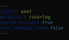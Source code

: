 ```yaml
---
layout: post
permalink: /userlog
search_exclude: true
show_reading_time: false
---
```


<!DOCTYPE html>
<html>
<head>
    <title>Pyre - Loading</title>
    <style>
        body, html {
            margin: 0;
            padding: 0;
            overflow: hidden;
            height: 100%;
            width: 100%;
            background-color: #0a0a0a;
            color: #ffffff;
            font-family: 'Montserrat', 'Arial', sans-serif;
        }

        .cutscene-container {
            display: flex;
            align-items: center;
            justify-content: center;
            height: 100vh;
            width: 100vw;
            text-align: center;
            position: fixed;
            top: 0;
            left: 0;
            z-index: 9999;
            background: linear-gradient(135deg, #0a0a0a 0%, #1a1a1a 100%);
            box-shadow: 0 0 30px rgba(255, 0, 0, 0.3);
        }

        .cutscene {
            width: 100%;
            height: 100%;
            position: relative;
            display: flex;
            flex-direction: column;
            align-items: center;
            justify-content: space-between;
            padding: 10% 0;
            box-sizing: border-box;
        }

        .welcome-message {
            position: relative;
            width: 100%;
            text-align: center;
            opacity: 0;
            animation: fadeIn 1s ease-out forwards 0.5s;
            margin-bottom: 5vh;
        }

        #welcome-text {
            font-size: 4rem;
            color: #ffffff;
            text-shadow: 0 0 15px rgba(255, 0, 0, 0.7);
            font-weight: 700;
            letter-spacing: 2px;
            margin: 0;
        }

        .subtitle {
            font-size: 1.2rem;
            color: #aaaaaa;
            margin-top: 10px;
            opacity: 0;
            animation: fadeIn 1s ease-out forwards 2s;
        }

        .animation-elements {
            position: relative;
            display: flex;
            gap: 40px;
            justify-content: center;
            margin: 5vh 0;
        }

        .circle {
            width: 50px;
            height: 50px;
            background-color: rgba(255, 0, 0, 0.1);
            border: 3px solid #ff3333;
            border-radius: 50%;
            animation: rotate 8s linear infinite, pulse 3s ease-in-out infinite;
            box-shadow: 0 0 15px rgba(255, 0, 0, 0.5);
        }

        .triangle {
            width: 50px;
            height: 43.3px;
            background-color: rgba(255, 255, 255, 0.1);
            border: 3px solid #ffffff;
            clip-path: polygon(50% 0%, 0% 100%, 100% 100%);
            animation: rotate 8s linear infinite reverse, pulse 3s ease-in-out infinite 0.5s;
            box-shadow: 0 0 15px rgba(255, 255, 255, 0.5);
        }

        .square {
            width: 50px;
            height: 50px;
            background-color: rgba(255, 0, 0, 0.1);
            border: 3px solid #ff3333;
            animation: rotate 8s linear infinite, pulse 3s ease-in-out infinite 1s;
            box-shadow: 0 0 15px rgba(255, 0, 0, 0.5);
        }

        .loading-section {
            position: relative;
            width: 100%;
            display: flex;
            flex-direction: column;
            align-items: center;
            margin-top: 5vh;
        }

        .loading-bar-container {
            width: 300px;
            height: 6px;
            background-color: #333333;
            border-radius: 3px;
            overflow: hidden;
            margin-bottom: 15px;
        }

        .loading-bar {
            height: 100%;
            width: 0%;
            background: linear-gradient(90deg, #ff3333, #ff6666);
            border-radius: 3px;
            box-shadow: 0 0 10px rgba(255, 0, 0, 0.7);
            transition: width 3s cubic-bezier(0.165, 0.84, 0.44, 1);
        }

        .loading-text {
            color: #aaaaaa;
            font-size: 0.8rem;
            opacity: 0.8;
        }

        .percentage {
            font-weight: bold;
            color: #ffffff;
        }

        @keyframes fadeIn {
            0% { opacity: 0; transform: translateY(20px); }
            100% { opacity: 1; transform: translateY(0); }
        }

        @keyframes rotate {
            0% { transform: rotate(0deg); }
            100% { transform: rotate(360deg); }
        }

        @keyframes pulse {
            0% { opacity: 0.7; transform: scale(0.9); filter: brightness(0.8); }
            50% { opacity: 1; transform: scale(1.1); filter: brightness(1.2); }
            100% { opacity: 0.7; transform: scale(0.9); filter: brightness(0.8); }
        }

        /* Background particles effect */
        .particles-container {
            position: absolute;
            top: 0;
            left: 0;
            width: 100%;
            height: 100%;
            overflow: hidden;
            z-index: -1;
        }

        .particle {
            position: absolute;
            width: 2px;
            height: 2px;
            background-color: rgba(255, 51, 51, 0.3);
            border-radius: 50%;
        }

        /* Responsive adjustments */
        @media (max-height: 600px) {
            .cutscene {
                padding: 5% 0;
            }
            #welcome-text {
                font-size: 3rem;
            }
            .circle, .square {
                width: 40px;
                height: 40px;
            }
            .triangle {
                width: 40px;
                height: 34.6px;
            }
            .animation-elements {
                gap: 30px;
                margin: 3vh 0;
            }
        }

        @media (max-width: 500px) {
            #welcome-text {
                font-size: 2.5rem;
            }
            .circle, .square {
                width: 30px;
                height: 30px;
            }
            .triangle {
                width: 30px;
                height: 26px;
            }
            .animation-elements {
                gap: 20px;
            }
            .loading-bar-container {
                width: 80%;
                max-width: 300px;
            }
        }
    </style>
</head>
<body>
    <div class="cutscene-container">
        <div class="particles-container" id="particles"></div>
        <div class="cutscene">
            <!-- Welcome message animation -->
            <div class="welcome-message">
                <h1 id="welcome-text"></h1>
                <div class="subtitle">Ignite your experience</div>
            </div>
            
            <!-- Animation elements -->
            <div class="animation-elements">
                <div class="circle"></div>
                <div class="triangle"></div>
                <div class="square"></div>
            </div>
            
            <!-- Loading section -->
            <div class="loading-section">
                <div class="loading-bar-container">
                    <div class="loading-bar" id="loading-progress"></div>
                </div>
                <div class="loading-text">
                    Loading... <span class="percentage" id="loading-percentage">0%</span>
                </div>
            </div>
        </div>
    </div>

    <script>
        // Create background particles
        function createParticles() {
            const container = document.getElementById('particles');
            const particleCount = 50;
            
            for (let i = 0; i < particleCount; i++) {
                const particle = document.createElement('div');
                particle.classList.add('particle');
                
                // Random position
                const posX = Math.floor(Math.random() * window.innerWidth);
                const posY = Math.floor(Math.random() * window.innerHeight);
                
                // Random size
                const size = Math.random() * 3 + 1;
                
                // Random opacity
                const opacity = Math.random() * 0.5 + 0.3;
                
                // Set styles
                particle.style.left = posX + 'px';
                particle.style.top = posY + 'px';
                particle.style.width = size + 'px';
                particle.style.height = size + 'px';
                particle.style.opacity = opacity;
                
                // Random animation
                const animDuration = Math.random() * 20 + 10;
                particle.style.animation = `pulse ${animDuration}s infinite ease-in-out`;
                particle.style.animationDelay = (Math.random() * 5) + 's';
                
                container.appendChild(particle);
            }
        }

        // Typing animation for the welcome message
        const text = "Welcome to Pyre";
        let index = 0;
        const speed = 100; 

        function typeWriter() {
            if (index < text.length) {
                document.getElementById("welcome-text").innerHTML += text.charAt(index);
                index++;
                setTimeout(typeWriter, speed);
            }
        }

        // Loading progress animation
        function animateLoading() {
            const loadingBar = document.getElementById("loading-progress");
            const percentageText = document.getElementById("loading-percentage");
            let progress = 0;
            
            const interval = setInterval(() => {
                if (progress >= 100) {
                    clearInterval(interval);
                    setTimeout(() => {
                        // Redirect to index.md after completion
                        window.location.href = "{{site.baseurl}}/index";
                    }, 500);
                } else {
                    // Calculate a realistic loading curve
                    const increment = (progress < 70) ? 
                        Math.random() * 3 + 1 : 
                        Math.random() * 1 + 0.3;
                    
                    progress = Math.min(progress + increment, 100);
                    loadingBar.style.width = progress + "%";
                    percentageText.textContent = Math.floor(progress) + "%";
                }
            }, 100);
        }

        // Initialize everything when page loads
        window.onload = function() {
            createParticles();
            typeWriter();
            setTimeout(animateLoading, 500);
        };
    </script>
</body>
</html>
